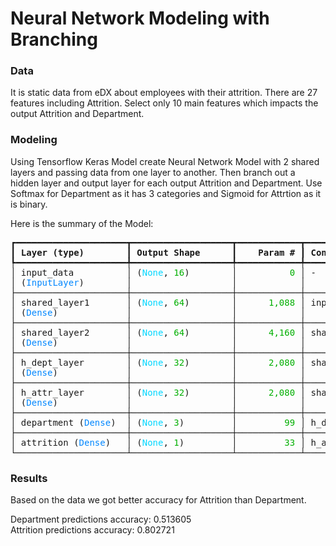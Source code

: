 # Neural Network Modeling with Branching

### Data
It is static data from eDX about employees with their attrition. There are 27 features including Attrition. Select only 10 main features which impacts the output Attrition and Department.  

### Modeling
Using Tensorflow Keras Model create Neural Network Model with 2 shared layers and passing data from one layer to another. Then branch out a hidden layer and output layer for each output Attrition and Department. Use Softmax for Department as it has 3 categories and Sigmoid for Attrtion as it is binary.  

Here is the summary of the Model:  

<pre style="white-space:pre;overflow-x:auto;line-height:normal;font-family:Menlo,'DejaVu Sans Mono',consolas,'Courier New',monospace">┏━━━━━━━━━━━━━━━━━━━━━┳━━━━━━━━━━━━━━━━━━━┳━━━━━━━━━━━━┳━━━━━━━━━━━━━━━━━━━┓
┃<span style="font-weight: bold"> Layer (type)        </span>┃<span style="font-weight: bold"> Output Shape      </span>┃<span style="font-weight: bold">    Param # </span>┃<span style="font-weight: bold"> Connected to      </span>┃
┡━━━━━━━━━━━━━━━━━━━━━╇━━━━━━━━━━━━━━━━━━━╇━━━━━━━━━━━━╇━━━━━━━━━━━━━━━━━━━┩
│ input_data          │ (<span style="color: #00d7ff; text-decoration-color: #00d7ff">None</span>, <span style="color: #00af00; text-decoration-color: #00af00">16</span>)        │          <span style="color: #00af00; text-decoration-color: #00af00">0</span> │ -                 │
│ (<span style="color: #0087ff; text-decoration-color: #0087ff">InputLayer</span>)        │                   │            │                   │
├─────────────────────┼───────────────────┼────────────┼───────────────────┤
│ shared_layer1       │ (<span style="color: #00d7ff; text-decoration-color: #00d7ff">None</span>, <span style="color: #00af00; text-decoration-color: #00af00">64</span>)        │      <span style="color: #00af00; text-decoration-color: #00af00">1,088</span> │ input_data[<span style="color: #00af00; text-decoration-color: #00af00">0</span>][<span style="color: #00af00; text-decoration-color: #00af00">0</span>]  │
│ (<span style="color: #0087ff; text-decoration-color: #0087ff">Dense</span>)             │                   │            │                   │
├─────────────────────┼───────────────────┼────────────┼───────────────────┤
│ shared_layer2       │ (<span style="color: #00d7ff; text-decoration-color: #00d7ff">None</span>, <span style="color: #00af00; text-decoration-color: #00af00">64</span>)        │      <span style="color: #00af00; text-decoration-color: #00af00">4,160</span> │ shared_layer1[<span style="color: #00af00; text-decoration-color: #00af00">0</span>]… │
│ (<span style="color: #0087ff; text-decoration-color: #0087ff">Dense</span>)             │                   │            │                   │
├─────────────────────┼───────────────────┼────────────┼───────────────────┤
│ h_dept_layer        │ (<span style="color: #00d7ff; text-decoration-color: #00d7ff">None</span>, <span style="color: #00af00; text-decoration-color: #00af00">32</span>)        │      <span style="color: #00af00; text-decoration-color: #00af00">2,080</span> │ shared_layer2[<span style="color: #00af00; text-decoration-color: #00af00">0</span>]… │
│ (<span style="color: #0087ff; text-decoration-color: #0087ff">Dense</span>)             │                   │            │                   │
├─────────────────────┼───────────────────┼────────────┼───────────────────┤
│ h_attr_layer        │ (<span style="color: #00d7ff; text-decoration-color: #00d7ff">None</span>, <span style="color: #00af00; text-decoration-color: #00af00">32</span>)        │      <span style="color: #00af00; text-decoration-color: #00af00">2,080</span> │ shared_layer2[<span style="color: #00af00; text-decoration-color: #00af00">0</span>]… │
│ (<span style="color: #0087ff; text-decoration-color: #0087ff">Dense</span>)             │                   │            │                   │
├─────────────────────┼───────────────────┼────────────┼───────────────────┤
│ department (<span style="color: #0087ff; text-decoration-color: #0087ff">Dense</span>)  │ (<span style="color: #00d7ff; text-decoration-color: #00d7ff">None</span>, <span style="color: #00af00; text-decoration-color: #00af00">3</span>)         │         <span style="color: #00af00; text-decoration-color: #00af00">99</span> │ h_dept_layer[<span style="color: #00af00; text-decoration-color: #00af00">0</span>][<span style="color: #00af00; text-decoration-color: #00af00">…</span> │
├─────────────────────┼───────────────────┼────────────┼───────────────────┤
│ attrition (<span style="color: #0087ff; text-decoration-color: #0087ff">Dense</span>)   │ (<span style="color: #00d7ff; text-decoration-color: #00d7ff">None</span>, <span style="color: #00af00; text-decoration-color: #00af00">1</span>)         │         <span style="color: #00af00; text-decoration-color: #00af00">33</span> │ h_attr_layer[<span style="color: #00af00; text-decoration-color: #00af00">0</span>][<span style="color: #00af00; text-decoration-color: #00af00">…</span> │
└─────────────────────┴───────────────────┴────────────┴───────────────────┘
</pre>

### Results
Based on the data we got better accuracy for Attrition than Department.

Department predictions accuracy: 0.513605  
Attrition predictions accuracy: 0.802721